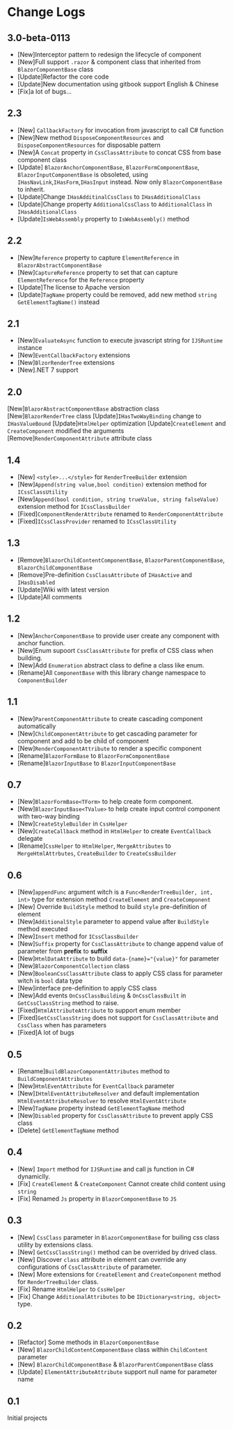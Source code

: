 # Change Logs
## 3.0-beta-0113
* [New]Interceptor pattern to redesign the lifecycle of component
* [New]Full support `.razor` & component class that inherited from `BlazorComponentBase` class
* [Update]Refactor the core code
* [Update]New documentation using gitbook support English & Chinese
* [Fix]a lot of bugs...
## 2.3
* [New] `CallbackFactory` for invocation from javascript to call C# function
* [New]New method `DisposeComponentResources` and `DisposeComponentResources` for disposable pattern
* [New]A `Concat` property in `CssClassAttribute` to concat CSS from base component class
* [Update] `BlazorAnchorComponentBase`, `BlazorFormComponentBase`, `BlazorInputComponentBase` is obsoleted, using `IHasNavLink`,`IHasForm`,`IHasInput` instead. Now only `BlazorComponentBase` to inherit.
* [Update]Change `IHasAdditinalCssClass` to `IHasAdditionalClass`
* [Update]Change property `AdditionalCssClass` to `AdditionalClass` in `IHasAdditionalClass`
* [Update]`IsWebAssembly` property to `IsWebAssembly()` method
## 2.2
* [New]`Reference` property to capture `ElementReference` in `BlazorAbstractComponentBase`
* [New]`CaptureReference` property to set that can capture `ElementReference` for the `Reference` property
* [Update]The license to Apache version
* [Update]`TagName` property could be removed, add new method `string GetElementTagName()` instead
## 2.1
* [New]`EvaluateAsync` function to execute jsvascript string for `IJSRuntime` instance
* [New]`EventCallbackFactory` extensions
* [New]`BlzorRenderTree` extensions
* [New].NET 7 support

## 2.0
[New]`BlazorAbstractComponentBase` abstraction class
[New]`BlazorRenderTree` class
[Update]`IHasTwoWayBinding` change to `IHasValueBound`
[Update]`HtmlHelper` optimization
[Update]`CreateElement` and `CreateComponent` modified the arguments
[Remove]`RenderComponentAttribute` attribute class

## 1.4
* [New] `<style>...</style>` for `RenderTreeBuilder` extension
* [New]`Append(string value,bool condition)` extension method for `ICssClassUtility` 
* [New]`Append(bool condition, string trueValue, string falseValue)` extension method for `ICssClassBuilder`
* [Fixed]`ComponentRenderAttribute` renamed to `RenderComponentAttribute`
* [Fixed]`ICssClassProvider` renamed to `ICssClassUtility`
## 1.3
* [Remove]`BlazorChildContentComponentBase`, `BlazorParentComponentBase`, `BlazorChildComponentBase`
* [Remove]Pre-definition `CssClassAttribute` of `IHasActive` and `IHasDisabled`
* [Update]Wiki with latest version
* [Update]All comments
## 1.2
* [New]`AnchorComponentBase` to provide user create any component with anchor function.
* [New]Enum supoort `CssClassAttribute` for prefix of CSS class when building.
* [New]Add `Enumeration` abstract class to define a class like enum.
* [Rename]All `ComponentBase` with this library change namespace to `ComponentBuilder`
## 1.1
* [New]`ParentComponentAttribute` to create cascading component automatically
* [New]`ChildComponentAttribute` to get cascading parameter for component and add to be child of component
* [New]`RenderComponentAttribute` to render a specific component
* [Rename]`BlazorFormBase` to `BlazorFormComponentBase`
* [Rename]`BlazorInputBase` to `BlazorInputComponentBase`
## 0.7
* [New]`BlazorFormBase<TForm>` to help create form component.
* [New]`BlazorInputBase<TValue>` to help create input control component with two-way binding
* [New]`CreateStyleBuilder` in `CssHelper`
* [New]`CreateCallback` method in `HtmlHelper` to create `EventCallback` delegate
* [Rename]`CssHelper` to `HtmlHelper`, `MergeAttributes` to `MergeHtmlAttrbutes`, `CreateBuilder` to `CreateCssBuilder`
## 0.6
* [New]`appendFunc` argument witch is a `Func<RenderTreeBuilder, int, int>` type for extension method `CreateElement` and `CreateComponent`
* [New] Override `BuildStyle` method to build `style` pre-definition of element
* [New]`AdditionalStyle` parameter to append value after `BuildStyle` method executed
* [New]`Insert` method for `ICssClassBuilder`
* [New]`Suffix` property for `CssClassAttribute` to change append value of parameter from **prefix** to **suffix**
* [New]`HtmlDataAttribute` to build `data-{name}="{value}"` for parameter
* [New]`BlazorComponentCollection` class
* [New]`BooleanCssClassAttribute` class to apply CSS class for parameter witch is `bool` data type
* [New]interface pre-definition to apply CSS class
* [New]Add events `OnCssClassBuilding` & `OnCssClassBuilt` in `GetCssClassString` method to raise.
* [Fixed]`HtmlAttributeAttribute` to support enum member
* [Fixed]`GetCssClassString` does not support for `CssClassAttribute` and `CssClass` when has parameters
* [Fixed]A lot of bugs
## 0.5
* [Rename]`BuildBlazorComponentAttributes` method to `BuildComponentAttributes`
* [New]`HtmlEventAttribute` for `EventCallback` parameter
* [New]`IHtmlEventAttributeResolver` and default implementation `HtmlEventAttributeResolver` to resolve `HtmlEventAttribute`
* [New]`TagName` property instead `GetElementTagName` method
* [New]`Disabled` property for `CssClassAttribute` to prevent apply CSS class
* [Delete] `GetElementTagName` method
## 0.4
* [New] `Import` method for `IJSRuntime` and call js function in C# dynamiclly.
* [Fix] `CreateElement` & `CreateComponent` Cannot create child content using `string`
* [Fix] Renamed `Js` property in `BlazorComponentBase` to `JS`
## 0.3
* [New] `CssClass` parameter in `BlazorComponentBase` for builing css class utility by extensions class.
* [New] `GetCssClassString()` method can be overrided by drived class.
* [New] Discover `class` attribute in element can override any configurations of `CssClassAttribute` of parameter.
* [New] More extensions for `CreateElement` and `CreateComponent` method for `RenderTreeBuilder` class.
* [Fix] Rename `HtmlHelper` to `CssHelper`
* [Fix] Change `AdditionalAttributes` to be `IDictionary<string, object>` type.
## 0.2
* [Refactor] Some methods in `BlazorComponentBase`
* [New] `BlazorChildContentComponentBase` class within `ChildContent` parameter
* [New] `BlazorChildComponentBase` & `BlazorParentComponentBase` class
* [Update] `ElementAttributeAttribute` support null name for parameter name
## 0.1
Initial projects


